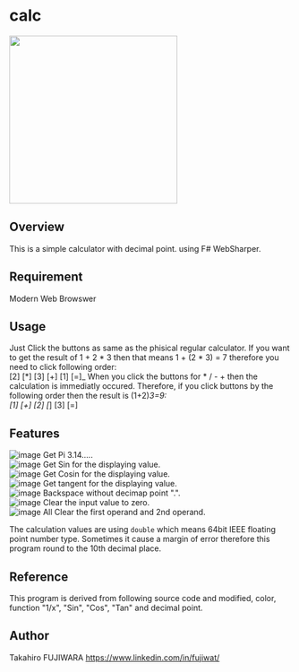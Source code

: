 # calc
<img src="https://user-images.githubusercontent.com/16160120/164889033-ddc76ec5-9a32-4855-9cbb-3631b1d563cf.png" width="300px">  

## Overview
This is a simple calculator with decimal point. using F# WebSharper.

## Requirement
Modern Web Browswer

## Usage
Just Click the buttons as same as the phisical regular calculator.
If you want to get the result of 1 + 2 * 3 then that means 1 + (2 * 3) = 7 therefore you need to click following order:  
  \[2\] \[*\] \[3\] \[+\] \[1\] \[=\]_
When you click the buttons for * / - + then the calculation is immediatly occured.
Therefore, if you click buttons by the following order then the result is (1+2)*3=9:  
  \[1\] \[+\] \[2\] \[*\] \[3\] \[=\]

## Features
![image](https://user-images.githubusercontent.com/16160120/164894253-a5faa34c-968b-44e8-b12c-3c35828f30a5.png) Get Pi 3.14.....  
![image](https://user-images.githubusercontent.com/16160120/164894284-bc006a59-a772-49cb-a25f-aafc84b5d30b.png) Get Sin for the displaying value.  
![image](https://user-images.githubusercontent.com/16160120/164894292-a8899c46-cbfe-4208-9581-771c5251fe5d.png) Get Cosin for the displaying value.  
![image](https://user-images.githubusercontent.com/16160120/164894303-abd08d00-4095-4ee0-b767-c36961218556.png) Get tangent for the displaying value.  
![image](https://user-images.githubusercontent.com/16160120/164894317-4f0db86d-a036-4c36-a07e-a881d74c0a21.png) Backspace without decimap point ".".  
![image](https://user-images.githubusercontent.com/16160120/164894399-dababace-ee12-4de6-874b-25d4c1515c6a.png) Clear the input value to zero.  
![image](https://user-images.githubusercontent.com/16160120/164894424-29822b4d-f291-48a6-82a7-3921ea34fd16.png) All Clear the first operand and 2nd operand.  

The calculation values are using `double` which means 64bit IEEE floating point number type.
Sometimes it cause a margin of error therefore this program round to the 10th decimal place.

## Reference
This program is derived from following source code and modified, color, function "1/x", "Sin", "Cos", "Tan" and decimal point.

## Author
Takahiro FUJIWARA
https://www.linkedin.com/in/fujiwat/
